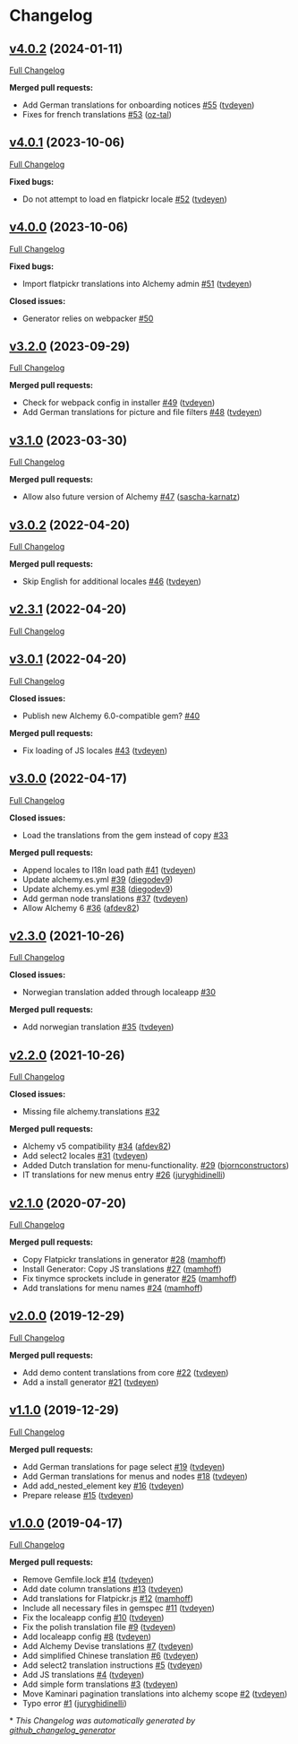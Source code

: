 # Changelog

## [v4.0.2](https://github.com/AlchemyCMS/alchemy_i18n/tree/v4.0.2) (2024-01-11)

[Full Changelog](https://github.com/AlchemyCMS/alchemy_i18n/compare/v4.0.1...v4.0.2)

**Merged pull requests:**

- Add German translations for onboarding notices [\#55](https://github.com/AlchemyCMS/alchemy_i18n/pull/55) ([tvdeyen](https://github.com/tvdeyen))
- Fixes for french translations [\#53](https://github.com/AlchemyCMS/alchemy_i18n/pull/53) ([oz-tal](https://github.com/oz-tal))

## [v4.0.1](https://github.com/AlchemyCMS/alchemy_i18n/tree/v4.0.1) (2023-10-06)

[Full Changelog](https://github.com/AlchemyCMS/alchemy_i18n/compare/v4.0.0...v4.0.1)

**Fixed bugs:**

- Do not attempt to load en flatpickr locale [\#52](https://github.com/AlchemyCMS/alchemy_i18n/pull/52) ([tvdeyen](https://github.com/tvdeyen))

## [v4.0.0](https://github.com/AlchemyCMS/alchemy_i18n/tree/v4.0.0) (2023-10-06)

[Full Changelog](https://github.com/AlchemyCMS/alchemy_i18n/compare/v3.2.0...v4.0.0)

**Fixed bugs:**

- Import flatpickr translations into Alchemy admin [\#51](https://github.com/AlchemyCMS/alchemy_i18n/pull/51) ([tvdeyen](https://github.com/tvdeyen))

**Closed issues:**

- Generator relies on webpacker [\#50](https://github.com/AlchemyCMS/alchemy_i18n/issues/50)

## [v3.2.0](https://github.com/AlchemyCMS/alchemy_i18n/tree/v3.2.0) (2023-09-29)

[Full Changelog](https://github.com/AlchemyCMS/alchemy_i18n/compare/v3.1.0...v3.2.0)

**Merged pull requests:**

- Check for webpack config in installer [\#49](https://github.com/AlchemyCMS/alchemy_i18n/pull/49) ([tvdeyen](https://github.com/tvdeyen))
- Add German translations for picture and file filters [\#48](https://github.com/AlchemyCMS/alchemy_i18n/pull/48) ([tvdeyen](https://github.com/tvdeyen))

## [v3.1.0](https://github.com/AlchemyCMS/alchemy_i18n/tree/v3.1.0) (2023-03-30)

[Full Changelog](https://github.com/AlchemyCMS/alchemy_i18n/compare/v3.0.2...v3.1.0)

**Merged pull requests:**

- Allow also future version of Alchemy [\#47](https://github.com/AlchemyCMS/alchemy_i18n/pull/47) ([sascha-karnatz](https://github.com/sascha-karnatz))

## [v3.0.2](https://github.com/AlchemyCMS/alchemy_i18n/tree/v3.0.2) (2022-04-20)

[Full Changelog](https://github.com/AlchemyCMS/alchemy_i18n/compare/v2.3.1...v3.0.2)

**Merged pull requests:**

- Skip English for additional locales [\#46](https://github.com/AlchemyCMS/alchemy_i18n/pull/46) ([tvdeyen](https://github.com/tvdeyen))

## [v2.3.1](https://github.com/AlchemyCMS/alchemy_i18n/tree/v2.3.1) (2022-04-20)

[Full Changelog](https://github.com/AlchemyCMS/alchemy_i18n/compare/v3.0.1...v2.3.1)

## [v3.0.1](https://github.com/AlchemyCMS/alchemy_i18n/tree/v3.0.1) (2022-04-20)

[Full Changelog](https://github.com/AlchemyCMS/alchemy_i18n/compare/v3.0.0...v3.0.1)

**Closed issues:**

- Publish new Alchemy 6.0-compatible gem? [\#40](https://github.com/AlchemyCMS/alchemy_i18n/issues/40)

**Merged pull requests:**

- Fix loading of JS locales [\#43](https://github.com/AlchemyCMS/alchemy_i18n/pull/43) ([tvdeyen](https://github.com/tvdeyen))

## [v3.0.0](https://github.com/AlchemyCMS/alchemy_i18n/tree/v3.0.0) (2022-04-17)

[Full Changelog](https://github.com/AlchemyCMS/alchemy_i18n/compare/v2.3.0...v3.0.0)

**Closed issues:**

- Load the translations from the gem instead of copy [\#33](https://github.com/AlchemyCMS/alchemy_i18n/issues/33)

**Merged pull requests:**

- Append locales to I18n load path [\#41](https://github.com/AlchemyCMS/alchemy_i18n/pull/41) ([tvdeyen](https://github.com/tvdeyen))
- Update alchemy.es.yml [\#39](https://github.com/AlchemyCMS/alchemy_i18n/pull/39) ([diegodev9](https://github.com/diegodev9))
- Update alchemy.es.yml [\#38](https://github.com/AlchemyCMS/alchemy_i18n/pull/38) ([diegodev9](https://github.com/diegodev9))
- Add german node translations [\#37](https://github.com/AlchemyCMS/alchemy_i18n/pull/37) ([tvdeyen](https://github.com/tvdeyen))
- Allow Alchemy 6 [\#36](https://github.com/AlchemyCMS/alchemy_i18n/pull/36) ([afdev82](https://github.com/afdev82))

## [v2.3.0](https://github.com/AlchemyCMS/alchemy_i18n/tree/v2.3.0) (2021-10-26)

[Full Changelog](https://github.com/AlchemyCMS/alchemy_i18n/compare/v2.2.0...v2.3.0)

**Closed issues:**

- Norwegian translation added through localeapp [\#30](https://github.com/AlchemyCMS/alchemy_i18n/issues/30)

**Merged pull requests:**

- Add norwegian translation [\#35](https://github.com/AlchemyCMS/alchemy_i18n/pull/35) ([tvdeyen](https://github.com/tvdeyen))

## [v2.2.0](https://github.com/AlchemyCMS/alchemy_i18n/tree/v2.2.0) (2021-10-26)

[Full Changelog](https://github.com/AlchemyCMS/alchemy_i18n/compare/v2.1.0...v2.2.0)

**Closed issues:**

- Missing file alchemy.translations [\#32](https://github.com/AlchemyCMS/alchemy_i18n/issues/32)

**Merged pull requests:**

- Alchemy v5 compatibility [\#34](https://github.com/AlchemyCMS/alchemy_i18n/pull/34) ([afdev82](https://github.com/afdev82))
- Add select2 locales [\#31](https://github.com/AlchemyCMS/alchemy_i18n/pull/31) ([tvdeyen](https://github.com/tvdeyen))
- Added Dutch translation for menu-functionality. [\#29](https://github.com/AlchemyCMS/alchemy_i18n/pull/29) ([bjornconstructors](https://github.com/bjornconstructors))
- IT translations for new menus entry [\#26](https://github.com/AlchemyCMS/alchemy_i18n/pull/26) ([juryghidinelli](https://github.com/juryghidinelli))

## [v2.1.0](https://github.com/AlchemyCMS/alchemy_i18n/tree/v2.1.0) (2020-07-20)

[Full Changelog](https://github.com/AlchemyCMS/alchemy_i18n/compare/v2.0.0...v2.1.0)

**Merged pull requests:**

- Copy Flatpickr translations in generator [\#28](https://github.com/AlchemyCMS/alchemy_i18n/pull/28) ([mamhoff](https://github.com/mamhoff))
- Install Generator: Copy JS translations [\#27](https://github.com/AlchemyCMS/alchemy_i18n/pull/27) ([mamhoff](https://github.com/mamhoff))
- Fix tinymce sprockets include in generator [\#25](https://github.com/AlchemyCMS/alchemy_i18n/pull/25) ([mamhoff](https://github.com/mamhoff))
- Add translations for menu names [\#24](https://github.com/AlchemyCMS/alchemy_i18n/pull/24) ([mamhoff](https://github.com/mamhoff))

## [v2.0.0](https://github.com/AlchemyCMS/alchemy_i18n/tree/v2.0.0) (2019-12-29)

[Full Changelog](https://github.com/AlchemyCMS/alchemy_i18n/compare/v1.1.0...v2.0.0)

**Merged pull requests:**

- Add demo content translations from core [\#22](https://github.com/AlchemyCMS/alchemy_i18n/pull/22) ([tvdeyen](https://github.com/tvdeyen))
- Add a install generator [\#21](https://github.com/AlchemyCMS/alchemy_i18n/pull/21) ([tvdeyen](https://github.com/tvdeyen))

## [v1.1.0](https://github.com/AlchemyCMS/alchemy_i18n/tree/v1.1.0) (2019-12-29)

[Full Changelog](https://github.com/AlchemyCMS/alchemy_i18n/compare/v1.0.0...v1.1.0)

**Merged pull requests:**

- Add German translations for page select [\#19](https://github.com/AlchemyCMS/alchemy_i18n/pull/19) ([tvdeyen](https://github.com/tvdeyen))
- Add German translations for menus and nodes [\#18](https://github.com/AlchemyCMS/alchemy_i18n/pull/18) ([tvdeyen](https://github.com/tvdeyen))
- Add add\_nested\_element key [\#16](https://github.com/AlchemyCMS/alchemy_i18n/pull/16) ([tvdeyen](https://github.com/tvdeyen))
- Prepare release [\#15](https://github.com/AlchemyCMS/alchemy_i18n/pull/15) ([tvdeyen](https://github.com/tvdeyen))

## [v1.0.0](https://github.com/AlchemyCMS/alchemy_i18n/tree/v1.0.0) (2019-04-17)

[Full Changelog](https://github.com/AlchemyCMS/alchemy_i18n/compare/e1a898c9fcdd2865f5a1c0510f8f96f5f03d734c...v1.0.0)

**Merged pull requests:**

- Remove Gemfile.lock [\#14](https://github.com/AlchemyCMS/alchemy_i18n/pull/14) ([tvdeyen](https://github.com/tvdeyen))
- Add date column translations [\#13](https://github.com/AlchemyCMS/alchemy_i18n/pull/13) ([tvdeyen](https://github.com/tvdeyen))
- Add translations for Flatpickr.js [\#12](https://github.com/AlchemyCMS/alchemy_i18n/pull/12) ([mamhoff](https://github.com/mamhoff))
- Include all necessary files in gemspec [\#11](https://github.com/AlchemyCMS/alchemy_i18n/pull/11) ([tvdeyen](https://github.com/tvdeyen))
- Fix the localeapp config [\#10](https://github.com/AlchemyCMS/alchemy_i18n/pull/10) ([tvdeyen](https://github.com/tvdeyen))
- Fix the polish translation file [\#9](https://github.com/AlchemyCMS/alchemy_i18n/pull/9) ([tvdeyen](https://github.com/tvdeyen))
- Add localeapp config [\#8](https://github.com/AlchemyCMS/alchemy_i18n/pull/8) ([tvdeyen](https://github.com/tvdeyen))
- Add Alchemy Devise translations [\#7](https://github.com/AlchemyCMS/alchemy_i18n/pull/7) ([tvdeyen](https://github.com/tvdeyen))
- Add simplified Chinese translation [\#6](https://github.com/AlchemyCMS/alchemy_i18n/pull/6) ([tvdeyen](https://github.com/tvdeyen))
- Add select2 translation instructions [\#5](https://github.com/AlchemyCMS/alchemy_i18n/pull/5) ([tvdeyen](https://github.com/tvdeyen))
- Add JS translations [\#4](https://github.com/AlchemyCMS/alchemy_i18n/pull/4) ([tvdeyen](https://github.com/tvdeyen))
- Add simple form translations [\#3](https://github.com/AlchemyCMS/alchemy_i18n/pull/3) ([tvdeyen](https://github.com/tvdeyen))
- Move Kaminari pagination translations into alchemy scope [\#2](https://github.com/AlchemyCMS/alchemy_i18n/pull/2) ([tvdeyen](https://github.com/tvdeyen))
- Typo error [\#1](https://github.com/AlchemyCMS/alchemy_i18n/pull/1) ([juryghidinelli](https://github.com/juryghidinelli))



\* *This Changelog was automatically generated by [github_changelog_generator](https://github.com/github-changelog-generator/github-changelog-generator)*

